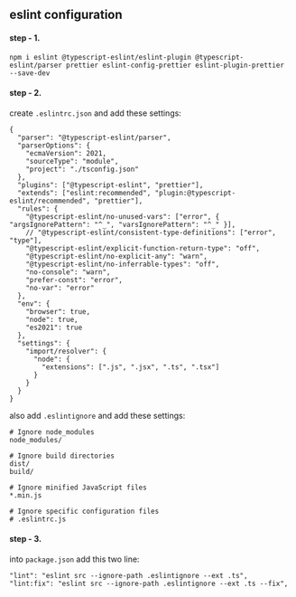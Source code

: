 <!-- eslint configuration  -->

## eslint configuration

#### step - 1.
```
npm i eslint @typescript-eslint/eslint-plugin @typescript-eslint/parser prettier eslint-config-prettier eslint-plugin-prettier  --save-dev
```


#### step - 2.
create `.eslintrc.json` and add these settings:

```
{
  "parser": "@typescript-eslint/parser",
  "parserOptions": {
    "ecmaVersion": 2021,
    "sourceType": "module",
    "project": "./tsconfig.json"
  },
  "plugins": ["@typescript-eslint", "prettier"],
  "extends": ["eslint:recommended", "plugin:@typescript-eslint/recommended", "prettier"],
  "rules": {
    "@typescript-eslint/no-unused-vars": ["error", { "argsIgnorePattern": "^_", "varsIgnorePattern": "^_" }],
    // "@typescript-eslint/consistent-type-definitions": ["error", "type"],
    "@typescript-eslint/explicit-function-return-type": "off",
    "@typescript-eslint/no-explicit-any": "warn",
    "@typescript-eslint/no-inferrable-types": "off",
    "no-console": "warn",
    "prefer-const": "error",
    "no-var": "error"
  },
  "env": {
    "browser": true,
    "node": true,
    "es2021": true
  },
  "settings": {
    "import/resolver": {
      "node": {
        "extensions": [".js", ".jsx", ".ts", ".tsx"]
      }
    }
  }
}

```

also add `.eslintignore` and add these settings:

```
# Ignore node_modules
node_modules/

# Ignore build directories
dist/
build/

# Ignore minified JavaScript files
*.min.js

# Ignore specific configuration files
# .eslintrc.js

```

#### step - 3. 
into `package.json` add this two line:

```
"lint": "eslint src --ignore-path .eslintignore --ext .ts",
"lint:fix": "eslint src --ignore-path .eslintignore --ext .ts --fix",

```